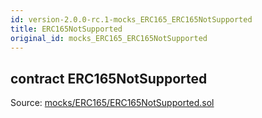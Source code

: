 ```yaml
---
id: version-2.0.0-rc.1-mocks_ERC165_ERC165NotSupported
title: ERC165NotSupported
original_id: mocks_ERC165_ERC165NotSupported
---
```


<div class="contract-doc"><div class="contract"><h2 class="contract-header"><span class="contract-kind">contract</span> ERC165NotSupported</h2><div class="source">Source: <a href="https://github.com/OpenZeppelin/zeppelin-solidity/blob/v2.0.0-rc.1/contracts/mocks/ERC165/ERC165NotSupported.sol" target="_blank">mocks/ERC165/ERC165NotSupported.sol</a></div></div></div>
